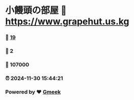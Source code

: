 # 小饅頭の部屋 :link: https://www.grapehut.us.kg 
### :page_facing_up: [19](https://www.grapehut.us.kg/tag.html) 
### :speech_balloon: 2 
### :hibiscus: 107000 
### :alarm_clock: 2024-11-30 15:44:21 
### Powered by :heart: [Gmeek](https://github.com/Meekdai/Gmeek)
